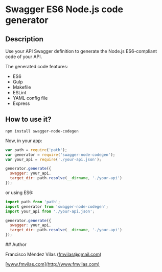 # Swagger ES6 Node.js code generator

## Description

Use your API Swagger definition to generate the Node.js ES6-compliant code of your API.

The generated code features:

* ES6
* Gulp
* Makefile
* ESLint
* YAML config file
* Express

## How to use it?

```npm install swagger-node-codegen```

Now, in your app:

```js
var path = require('path');
var generator = require('swagger-node-codegen');
var your_api = require('./your-api.json');

generator.generate({
  swagger: your_api,
  target_dir: path.resolve(__dirname, './your-api')
});
```

or using ES6:

```js
import path from 'path';
import generator from 'swagger-node-codegen';
import your_api from './your-api.json';

generator.generate({
  swagger: your_api,
  target_dir: path.resolve(__dirname, './your-api')
});
```

## Author

Francisco Méndez Vilas ([fmvilas@gmail.com](mailto:fmvilas@gmail.com))

[www.fmvilas.com](http://www.fmvilas.com)
